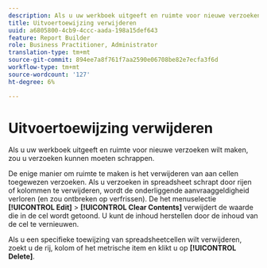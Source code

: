 ```yaml
---
description: Als u uw werkboek uitgeeft en ruimte voor nieuwe verzoeken wilt maken, zou u verzoeken kunnen moeten schrappen.
title: Uitvoertoewijzing verwijderen
uuid: a6805800-4cb9-4ccc-aada-198a15def643
feature: Report Builder
role: Business Practitioner, Administrator
translation-type: tm+mt
source-git-commit: 894ee7a8f761f7aa2590e06708be82e7ecfa3f6d
workflow-type: tm+mt
source-wordcount: '127'
ht-degree: 6%

---
```



# Uitvoertoewijzing verwijderen

Als u uw werkboek uitgeeft en ruimte voor nieuwe verzoeken wilt maken, zou u verzoeken kunnen moeten schrappen.

De enige manier om ruimte te maken is het verwijderen van aan cellen toegewezen verzoeken. Als u verzoeken in spreadsheet schrapt door rijen of kolommen te verwijderen, wordt de onderliggende aanvraaggeldigheid verloren (en zou ontbreken op verfrissen). De het menuselectie **[!UICONTROL Edit]** > **[!UICONTROL Clear Contents]** verwijdert de waarde die in de cel wordt getoond. U kunt de inhoud herstellen door de inhoud van de cel te vernieuwen.

Als u een specifieke toewijzing van spreadsheetcellen wilt verwijderen, zoekt u de rij, kolom of het metrische item en klikt u op **[!UICONTROL Delete]**.
